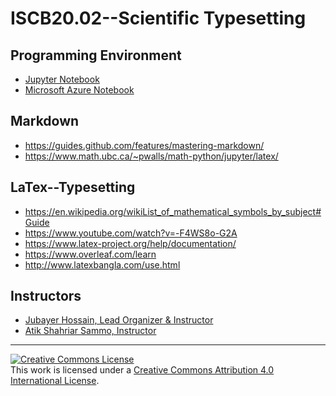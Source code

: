 # ISCB20.02--Scientific Typesetting

## Programming Environment
- [Jupyter Notebook](https://jupyter.org/)
- [Microsoft Azure Notebook](https://notebooks.azure.com/)

## Markdown
- https://guides.github.com/features/mastering-markdown/
- https://www.math.ubc.ca/~pwalls/math-python/jupyter/latex/

## LaTex--Typesetting
- https://en.wikipedia.org/wikiList_of_mathematical_symbols_by_subject#Guide
- https://www.youtube.com/watch?v=-F4WS8o-G2A
- https://www.latex-project.org/help/documentation/
- https://www.overleaf.com/learn
- http://www.latexbangla.com/use.html


## Instructors
- [Jubayer Hossain, Lead Organizer & Instructor](https://jhossain.me/)
- [Atik Shahriar Sammo, Instructor](#)

<hr>
<a rel="license" href="http://creativecommons.org/licenses/by/4.0/"><img alt="Creative Commons License" style="border-width:0" src="https://i.creativecommons.org/l/by/4.0/88x31.png" /></a><br />This work is licensed under a <a rel="license" href="http://creativecommons.org/licenses/by/4.0/">Creative Commons Attribution 4.0 International License</a>.
